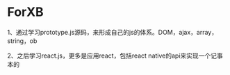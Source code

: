 # ForXB

1、通过学习prototype.js源码，来形成自己的js的体系。DOM，ajax，array，string，ob

2、之后学习react.js，更多是应用react，包括react  native的api来实现一个记事本的
